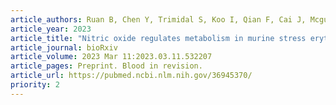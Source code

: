 ```yaml
---
article_authors: Ruan B, Chen Y, Trimidal S, Koo I, Qian F, Cai J, Mcguigan J, <b>Hall MA</b>, Patterson AD, Prabhu KS, Paulson RF. 
article_year: 2023
article_title: "Nitric oxide regulates metabolism in murine stress erythroid progenitors to promote recovery during inflammatory anemia."
article_journal: bioRxiv
article_volume: 2023 Mar 11:2023.03.11.532207
article_pages: Preprint. Blood in revision.
article_url: https://pubmed.ncbi.nlm.nih.gov/36945370/
priority: 2
---
```

